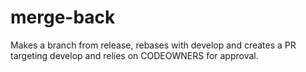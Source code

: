 # merge-back

Makes a branch from release, rebases with develop and creates a PR targeting develop and relies on CODEOWNERS for approval.
